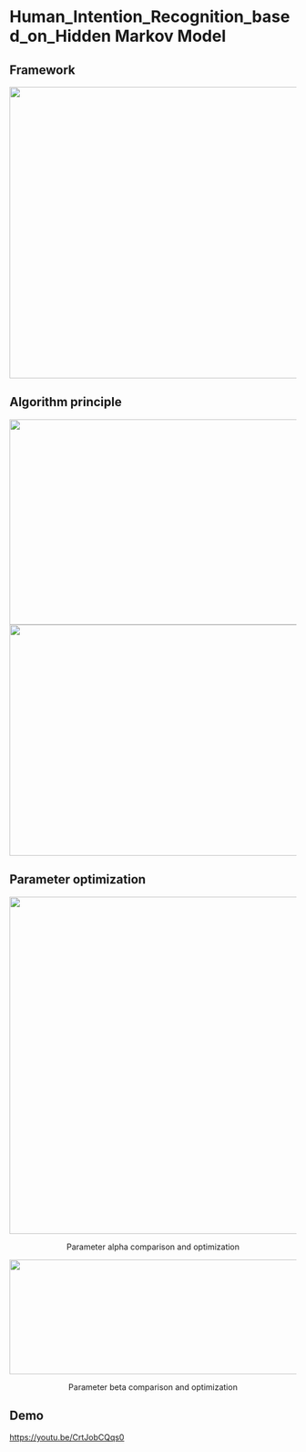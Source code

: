 # Human_Intention_Recognition_based_on_Hidden Markov Model

## Framework
<div align=center><img width="781" height="511" src="https://github.com/Make0930/Human_Intent_Recognition_Project/blob/master/IMG/Framework.png"/></div>

## Algorithm principle
<div align=center><img width="781" height="360" src="https://github.com/Make0930/Human_Intent_Recognition_Project/blob/master/IMG/Algorithm-Principle-1.png"/></div>
<div align=center><img width="781" height="405" src="https://github.com/Make0930/Human_Intent_Recognition_Project/blob/master/IMG/Algorithm-Principle-2.png"/></div>

## Parameter optimization
<div align=center><img width="781" height="591" src="https://github.com/Make0930/Human_Intent_Recognition_Project/blob/master/IMG/Parameter_a_Compare.jpg"/></div>
<p align="center">Parameter alpha comparison and optimization</p>

<div align=center><img width="781" height="201" src="https://github.com/Make0930/Human_Intent_Recognition_Project/blob/master/IMG/Parameter_beta_Compare.jpg"/></div>
<p align="center">Parameter beta comparison and optimization</p>


## Demo
https://youtu.be/CrtJobCQqs0

